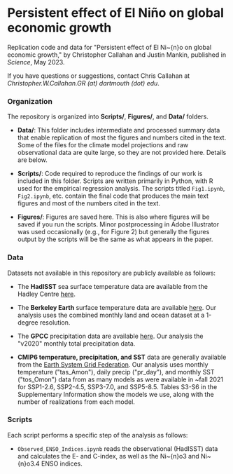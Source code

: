 # Persistent effect of El Niño on global economic growth

Replication code and data for "Persistent effect of El Ni\~{n}o on global economic growth," by Christopher Callahan and Justin Mankin, published in _Science_, May 2023. 

If you have questions or suggestions, contact Chris Callahan at _Christopher.W.Callahan.GR (at) dartmouth (dot) edu_.

### Organization 

The repository is organized into **Scripts/**, **Figures/**, and **Data/** folders.

- **Data/**: This folder includes intermediate and processed summary data that enable replication of most the figures and numbers cited in the text. Some of the files for the climate model projections and raw observational data are quite large, so they are not provided here. Details are below.

- **Scripts/**: Code required to reproduce the findings of our work is included in this folder. Scripts are written primarily in Python, with R used for the empirical regression analysis. The scripts titled `Fig1.ipynb`, `Fig2.ipynb`, etc. contain the final code that produces the main text figures and most of the numbers cited in the text. 

- **Figures/**: Figures are saved here. This is also where figures will be saved if you run the scripts. Minor postprocessing in Adobe Illustrator was used occasionally (e.g., for Figure 2) but generally the figures output by the scripts will be the same as what appears in the paper.


### Data 

Datasets not available in this repository are publicly available as follows:

- The **HadISST** sea surface temperature data are available from the Hadley Centre [here](https://www.metoffice.gov.uk/hadobs/hadisst/).

- The **Berkeley Earth** surface temperature data are available [here](https://berkeleyearth.org/data/). Our analysis uses the combined monthly land and ocean dataset at a 1-degree resolution.

- The **GPCC** precipitation data are available [here](https://psl.noaa.gov/data/gridded/data.gpcc.html). Our analysis the "v2020" monthly total precipitation data.

- **CMIP6 temperature, precipitation, and SST** data are generally available from the [Earth System Grid Federation](https://esgf-node.llnl.gov/search/cmip6/). Our analysis uses monthly temperature ("tas_Amon"), daily precip ("pr_day"), and monthly SST ("tos_Omon") data from as many models as were available in ~fall 2021 for SSP1-2.6, SSP2-4.5, SSP3-7.0, and SSP5-8.5. Tables S3-S6 in the Supplementary Information show the models we use, along with the number of realizations from each model. 

### Scripts

Each script performs a specific step of the analysis as follows:

- `Observed_ENSO_Indices.ipynb` reads the observational (HadISST) data and calculates the E- and C-index, as well as the Ni\~{n}o3 and Ni\~{n}o3.4 ENSO indices.

